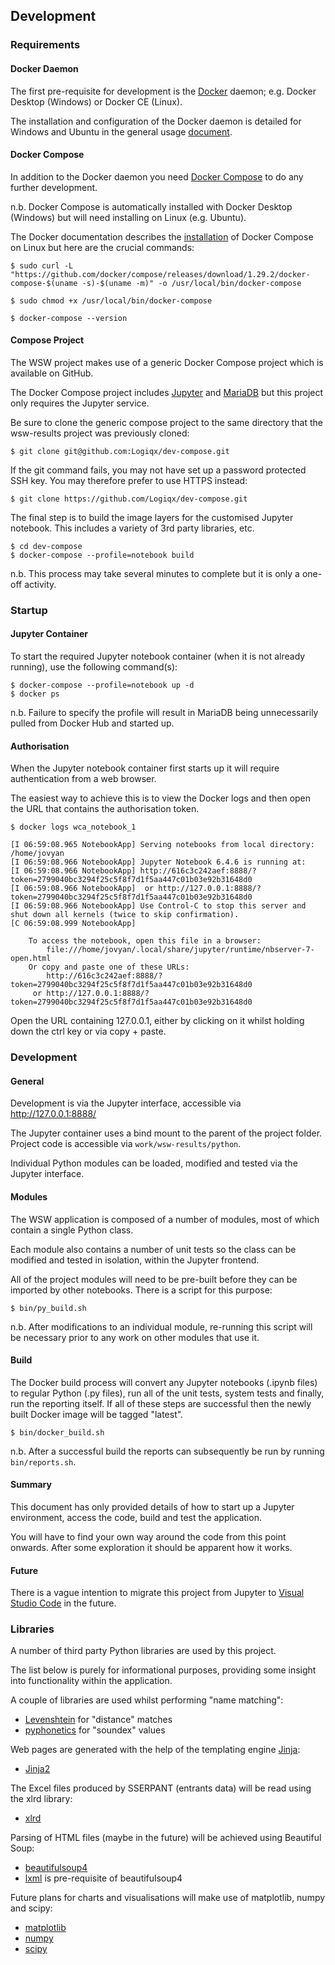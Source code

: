 ## Development

### Requirements

#### Docker Daemon

The first pre-requisite for development is the [Docker](https://www.docker.com/) daemon; e.g. Docker Desktop (Windows) or Docker CE (Linux).

The installation and configuration of the Docker daemon is detailed for Windows and Ubuntu in the general usage [document](usage.md).



#### Docker Compose

In addition to the Docker daemon you need [Docker Compose](https://docs.docker.com/compose/) to do any further development.

n.b. Docker Compose is automatically installed with Docker Desktop (Windows) but will need installing on Linux (e.g. Ubuntu).

The Docker documentation describes the [installation](https://docs.docker.com/compose/install/) of Docker Compose on Linux but here are the crucial commands:

```shell
$ sudo curl -L "https://github.com/docker/compose/releases/download/1.29.2/docker-compose-$(uname -s)-$(uname -m)" -o /usr/local/bin/docker-compose

$ sudo chmod +x /usr/local/bin/docker-compose

$ docker-compose --version
```



#### Compose Project

The WSW project makes use of a generic Docker Compose project which is available on GitHub.

The Docker Compose project includes [Jupyter](https://jupyter.org/) and [MariaDB](https://mariadb.org/) but this project only requires the Jupyter service.

Be sure to clone the generic compose project to the same directory that the wsw-results project was previously cloned:

```shell
$ git clone git@github.com:Logiqx/dev-compose.git
```

If the git command fails, you may not have set up a password protected SSH key. You may therefore prefer to use HTTPS instead:

```shell
$ git clone https://github.com/Logiqx/dev-compose.git
```

The final step is to build the image layers for the customised Jupyter notebook. This includes a variety of 3rd party libraries, etc.

```shell
$ cd dev-compose
$ docker-compose --profile=notebook build
```

n.b. This process may take several minutes to complete but it is only a one-off activity.



### Startup

#### Jupyter Container

To start the required Jupyter notebook container (when it is not already running), use the following command(s):

```shell
$ docker-compose --profile=notebook up -d
$ docker ps
```

n.b. Failure to specify the profile will result in MariaDB being unnecessarily pulled from Docker Hub and started up.



#### Authorisation

When the Jupyter notebook container first starts up it will require authentication from a web browser.

The easiest way to achieve this is to view the Docker logs and then open the URL that contains the authorisation token.

```shell
$ docker logs wca_notebook_1

[I 06:59:08.965 NotebookApp] Serving notebooks from local directory: /home/jovyan
[I 06:59:08.966 NotebookApp] Jupyter Notebook 6.4.6 is running at:
[I 06:59:08.966 NotebookApp] http://616c3c242aef:8888/?token=2799040bc3294f25c5f8f7d1f5aa447c01b03e92b31648d0
[I 06:59:08.966 NotebookApp]  or http://127.0.0.1:8888/?token=2799040bc3294f25c5f8f7d1f5aa447c01b03e92b31648d0
[I 06:59:08.966 NotebookApp] Use Control-C to stop this server and shut down all kernels (twice to skip confirmation).
[C 06:59:08.999 NotebookApp]

    To access the notebook, open this file in a browser:
        file:///home/jovyan/.local/share/jupyter/runtime/nbserver-7-open.html
    Or copy and paste one of these URLs:
        http://616c3c242aef:8888/?token=2799040bc3294f25c5f8f7d1f5aa447c01b03e92b31648d0
     or http://127.0.0.1:8888/?token=2799040bc3294f25c5f8f7d1f5aa447c01b03e92b31648d0
```

Open the URL containing 127.0.0.1, either by clicking on it whilst holding down the ctrl key or via copy + paste.



### Development

#### General

Development is via the Jupyter interface, accessible via http://127.0.0.1:8888/

The Jupyter container uses a bind mount to the parent of the project folder. Project code is accessible via `work/wsw-results/python`.

Individual Python modules can be loaded, modified and tested via the Jupyter interface.



#### Modules

The WSW application is composed of a number of modules, most of which contain a single Python class.

Each module also contains a number of unit tests so the class can be modified and tested in isolation, within the Jupyter frontend.

All of the project modules will need to be pre-built before they can be imported by other notebooks. There is a script for this purpose:

```shell
$ bin/py_build.sh
```

n.b. After modifications to an individual module, re-running this script will be necessary prior to any work on other modules that use it.



#### Build

The Docker build process will convert any Jupyter notebooks (.ipynb files) to regular Python (.py files), run all of the unit tests, system tests and finally, run the reporting itself. If all of these steps are successful then the newly built Docker image will be tagged "latest".

```shell
$ bin/docker_build.sh
```

n.b. After a successful build the reports can subsequently be run by running `bin/reports.sh`.



#### Summary

This document has only provided details of how to start up a Jupyter environment, access the code, build and test the application.

You will have to find your own way around the code from this point onwards. After some exploration it should be apparent how it works.



#### Future

There is a vague intention to migrate this project from Jupyter to [Visual Studio Code](https://code.visualstudio.com/) in the future.



### Libraries

A number of third party Python libraries are used by this project.

The list below is purely for informational purposes, providing some insight into functionality within the application.

A couple of libraries are used whilst performing "name matching":

- [Levenshtein](https://pypi.org/project/Levenshtein/) for "distance" matches
- [pyphonetics](https://pypi.org/project/pyphonetics/) for "soundex" values

Web pages are generated with the help of the templating engine [Jinja](https://jinja.palletsprojects.com/en/3.0.x/):

- [Jinja2](https://pypi.org/project/Jinja2/)

The Excel files produced by SSERPANT (entrants data) will be read using the xlrd library:

- [xlrd](https://pypi.org/project/xlrd/)

Parsing of HTML files (maybe in the future) will be achieved using Beautiful Soup:

- [beautifulsoup4](https://pypi.org/project/beautifulsoup4/)
- [lxml](https://pypi.org/project/lxml/) is pre-requisite of beautifulsoup4

Future plans for charts and visualisations will make use of matplotlib, numpy and scipy:

- [matplotlib](https://pypi.org/project/matplotlib/)
- [numpy](https://pypi.org/project/numpy/)
- [scipy](https://pypi.org/search/?q=scipy)


